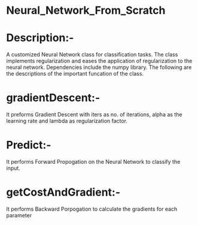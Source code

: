 # Neural_Network_From_Scratch
# Description:-
A customized Neural Network class for classification tasks. The class implements regularization and eases the application of regularization to the neural network. Dependencies include the numpy library. The following are the descriptions of the important funcation of the class.


# gradientDescent:-
It preforms Gradient Descent with iters as no. of iterations, alpha as the learning rate and lambda as regularization factor.

# Predict:-
It performs Forward Propogation on the Neural Network to classify the input.

# getCostAndGradient:-
It performs Backward Porpogation to calculate the gradients for each parameter
